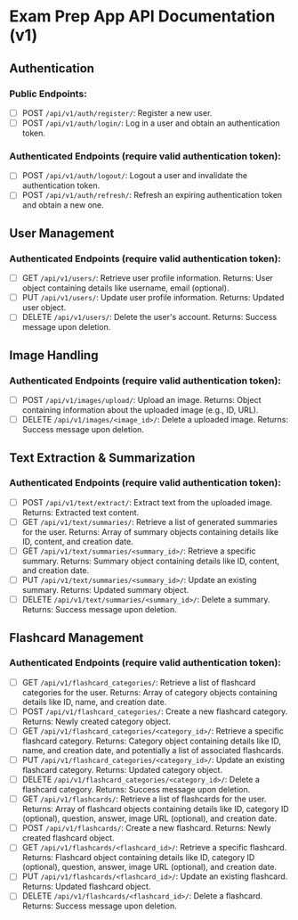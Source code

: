 # Exam Prep App API Documentation (v1)

## Authentication

### Public Endpoints:

- [ ] POST `/api/v1/auth/register/`: Register a new user.
- [ ] POST `/api/v1/auth/login/`: Log in a user and obtain an authentication token.

### Authenticated Endpoints (require valid authentication token):

- [ ] POST `/api/v1/auth/logout/`: Logout a user and invalidate the authentication token.
- [ ] POST `/api/v1/auth/refresh/`: Refresh an expiring authentication token and obtain a new one.

## User Management

### Authenticated Endpoints (require valid authentication token):

- [ ] GET `/api/v1/users/`: Retrieve user profile information. Returns: User object containing details like username, email (optional).
- [ ] PUT `/api/v1/users/`: Update user profile information. Returns: Updated user object.
- [ ] DELETE `/api/v1/users/`: Delete the user's account. Returns: Success message upon deletion.

## Image Handling

### Authenticated Endpoints (require valid authentication token):

- [ ] POST `/api/v1/images/upload/`: Upload an image. Returns: Object containing information about the uploaded image (e.g., ID, URL).
- [ ] DELETE `/api/v1/images/<image_id>/`: Delete a uploaded image. Returns: Success message upon deletion.

## Text Extraction & Summarization

### Authenticated Endpoints (require valid authentication token):

- [ ] POST `/api/v1/text/extract/`: Extract text from the uploaded image. Returns: Extracted text content.
- [ ] GET `/api/v1/text/summaries/`: Retrieve a list of generated summaries for the user. Returns: Array of summary objects containing details like ID, content, and creation date.
- [ ] GET `/api/v1/text/summaries/<summary_id>/`: Retrieve a specific summary. Returns: Summary object containing details like ID, content, and creation date.
- [ ] PUT `/api/v1/text/summaries/<summary_id>/`: Update an existing summary. Returns: Updated summary object.
- [ ] DELETE `/api/v1/text/summaries/<summary_id>/`: Delete a summary. Returns: Success message upon deletion.

## Flashcard Management

### Authenticated Endpoints (require valid authentication token):

- [ ] GET `/api/v1/flashcard_categories/`: Retrieve a list of flashcard categories for the user. Returns: Array of category objects containing details like ID, name, and creation date.
- [ ] POST `/api/v1/flashcard_categories/`: Create a new flashcard category. Returns: Newly created category object.
- [ ] GET `/api/v1/flashcard_categories/<category_id>/`: Retrieve a specific flashcard category. Returns: Category object containing details like ID, name, and creation date, and potentially a list of associated flashcards.
- [ ] PUT `/api/v1/flashcard_categories/<category_id>/`: Update an existing flashcard category. Returns: Updated category object.
- [ ] DELETE `/api/v1/flashcard_categories/<category_id>/`: Delete a flashcard category. Returns: Success message upon deletion.
- [ ] GET `/api/v1/flashcards/`: Retrieve a list of flashcards for the user. Returns: Array of flashcard objects containing details like ID, category ID (optional), question, answer, image URL (optional), and creation date.
- [ ] POST `/api/v1/flashcards/`: Create a new flashcard. Returns: Newly created flashcard object.
- [ ] GET `/api/v1/flashcards/<flashcard_id>/`: Retrieve a specific flashcard. Returns: Flashcard object containing details like ID, category ID (optional), question, answer, image URL (optional), and creation date.
- [ ] PUT `/api/v1/flashcards/<flashcard_id>/`: Update an existing flashcard. Returns: Updated flashcard object.
- [ ] DELETE `/api/v1/flashcards/<flashcard_id>/`: Delete a flashcard. Returns: Success message upon deletion.

